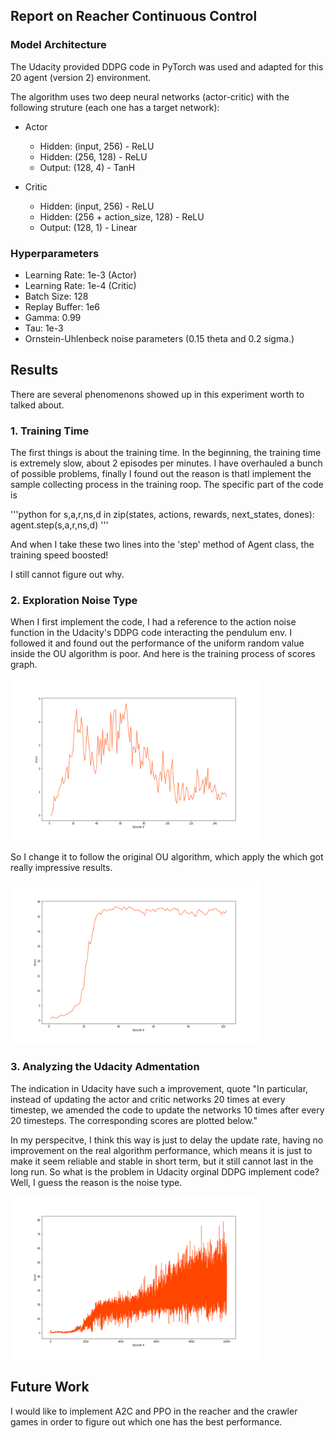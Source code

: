 ## Report on Reacher Continuous Control

### Model Architecture
The Udacity provided DDPG code in PyTorch was used and adapted for this 20 agent (version 2) environment.


The algorithm uses two deep neural networks (actor-critic) with the following struture (each one has a target network):
- Actor    
    - Hidden: (input, 256)  - ReLU
    - Hidden: (256, 128)    - ReLU
    - Output: (128, 4)      - TanH

- Critic
    - Hidden: (input, 256)              - ReLU
    - Hidden: (256 + action_size, 128)  - ReLU
    - Output: (128, 1)                  - Linear


### Hyperparameters
- Learning Rate: 1e-3 (Actor)
- Learning Rate: 1e-4 (Critic)
- Batch Size: 128
- Replay Buffer: 1e6
- Gamma: 0.99
- Tau: 1e-3
- Ornstein-Uhlenbeck noise parameters (0.15 theta and 0.2 sigma.)


## Results

There are several phenomenons showed up in this experiment worth to talked about.

### 1. Training Time

The first things is about the training time. In the beginning, the training time is extremely slow, about 2 episodes per minutes. I have overhauled a bunch of possible problems, finally I found out the reason is thatI implement the sample collecting process in the training roop. The specific part of the code is 

'''python
for s,a,r,ns,d in zip(states, actions, rewards, next_states, dones):
    agent.step(s,a,r,ns,d)
'''

And when I take these two lines into the 'step' method of Agent class, the training speed boosted!

I still cannot figure out why.

### 2. Exploration Noise Type

When I first implement the code, I had a reference to the action noise function in the Udacity's DDPG code interacting the pendulum env. I followed it and found out the performance of the uniform random value inside the OU algorithm is poor. And here is the training process of scores graph. 

<img src="graph_reacher_uniform_noise.png" width="400" height="260" />

So I change it to follow the original OU algorithm, which apply the which got really impressive results.

<img src="graph_reacher_gau_noise.png" width="400" height="260" />

### 3. Analyzing the Udacity Admentation

   The indication in Udacity have such a improvement, quote "In particular, instead of updating the actor and critic networks 20 times at every timestep, we amended the code to update the networks 10 times after every 20 timesteps. The corresponding scores are plotted below."

   In my perspecitve, I think this way is just to delay the update rate, having no improvement on the real algorithm performance, which means it is just to make it seem reliable and stable in short term, but it still cannot last in the long run.  So what is the problem in Udacity orginal DDPG implement code? Well, I guess the reason is the noise type. 
  
<img src="crawl1.png" width="400" height="260" />

## Future Work

I would like to implement A2C and PPO in the reacher and the crawler games in order to figure out which one has the best performance.